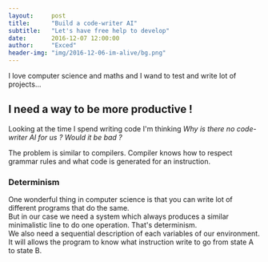 ```yaml
---
layout:     post
title:      "Build a code-writer AI"
subtitle:   "Let's have free help to develop"
date:       2016-12-07 12:00:00
author:     "Exced"
header-img: "img/2016-12-06-im-alive/bg.png"
---
```


<p> I love computer science and maths and I wand to test and write lot of projects... </p>

<h2 class="section-heading">I need a way to be more productive ! </h2>

<p> Looking at the time I spend writing code I'm thinking <i> Why is there no code-writer AI for us ? Would it be bad ?</i> </p>
<p> The problem is similar to compilers. Compiler knows how to respect grammar rules and what code is generated for an instruction. </p>

<h3 class="section-heading"> Determinism </h3>

<p> One wonderful thing in computer science is that you can write lot of different programs that do the same. 
</br> But in our case we need a system which always produces a similar minimalistic line to do one operation. That's determinism.
</br> We also need a sequential description of each variables of our environment.
It will allows the program to know what instruction write to go from state A to state B. </p>



